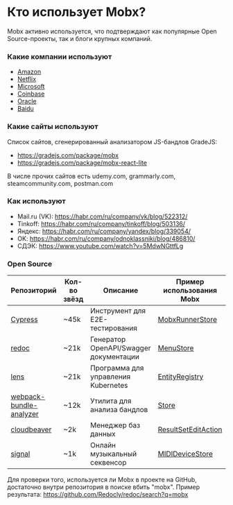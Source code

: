 # Кто использует Mobx?

Mobx активно используется, что подтверждают как популярные Open Source-проекты, так и блоги крупных компаний.

### Какие компании используют
- [Amazon](https://github.com/mobxjs/mobx/discussions/681#discussioncomment-104604)
- [Netflix](https://github.com/mobxjs/mobx/discussions/681#discussioncomment-104674)
- [Microsoft](https://github.com/mobxjs/mobx/discussions/681#discussioncomment-420684)
- [Coinbase](https://github.com/mobxjs/mobx/discussions/681#discussioncomment-104579)
- [Oracle](https://github.com/mobxjs/mobx/discussions/681#discussioncomment-104687)
- [Baidu](https://github.com/mobxjs/mobx/discussions/681#discussioncomment-104688)

### Какие сайты используют
Список сайтов, сгенерированный анализатором JS-бандлов GradeJS:
- https://gradejs.com/package/mobx
- https://gradejs.com/package/mobx-react-lite

В числе прочих сайтов есть udemy.com, grammarly.com, steamcommunity.com, postman.com

### Как используют
- Mail.ru (VK): https://habr.com/ru/company/vk/blog/522312/
- Tinkoff: https://habr.com/ru/company/tinkoff/blog/503136/
- Яндекс: https://habr.com/ru/company/yandex/blog/339054/
- OK: https://habr.com/ru/company/odnoklassniki/blog/486810/
- СДЭК: https://www.youtube.com/watch?v=5MdwNGttfLg

### Open Source
| Репозиторий                                                                           | Кол-во звёзд | Описание                               | Пример использования Mobx                                                                                                                                                                                     |
|---------------------------------------------------------------------------------------|--------------|----------------------------------------|---------------------------------------------------------------------------------------------------------------------------------------------------------------------------------------------------------------|
| [Cypress]( https://github.com/cypress-io/cypress)                                     | ~45k         | Инструмент для E2E-тестирования        | [MobxRunnerStore](https://github.com/cypress-io/cypress/blob/ff89ffa2b2ef36d02bff0588bb0582cfa8a6002d/packages/app/src/store/mobx-runner-store.ts#L17 )                                                       |
| [redoc](https://github.com/Redocly/redoc)                                             | ~21k         | Генератор OpenAPI/Swagger документации | [MenuStore](https://github.com/Redocly/redoc/blob/25394b7aba306755a5cf78dc49217b8c2d23375c/src/services/MenuStore.ts)                                                                                         |
| [lens](https://github.com/lensapp/lens)                                               | ~21k         | Программа для управления Kubernetes    | [EntityRegistry](https://github.com/lensapp/lens/blob/f1a960fd785b62a118acd8b1525d879f39917e21/packages/core/src/main/catalog/entity-registry.ts#L6)                                                          |
| [webpack-bundle-analyzer](https://github.com/webpack-contrib/webpack-bundle-analyzer) | ~12k         | Утилита для анализа бандлов            | [Store](https://github.com/webpack-contrib/webpack-bundle-analyzer/blob/f01056a51fa16f3274204b5b98bba1be3a3f496d/client/store.js)                                                                             |
| [cloudbeaver](https://github.com/dbeaver/cloudbeaver)                                 | ~2k          | Менеджер баз данных                    | [ResultSetEditAction](https://github.com/dbeaver/cloudbeaver/blob/ab985673b0cce1ea071e2069c2f0353aff9ae489/webapp/packages/plugin-data-viewer/src/DatabaseDataModel/Actions/ResultSet/ResultSetEditAction.ts) |
| [signal](https://github.com/ryohey/signal)                                            | ~1k          | Онлайн музыкальный секвенсор           | [MIDIDeviceStore](https://github.com/ryohey/signal/blob/76ae0ecce53a5c9a3a5e0b6c2136f16fefbf2d4e/src/main/stores/MIDIDeviceStore.ts#L4)                                                                       |
Для проверки того, используется ли Mobx в проекте на GitHub, достаточно внутри репозитория в поиске вбить "mobx". Пример результата: https://github.com/Redocly/redoc/search?q=mobx
